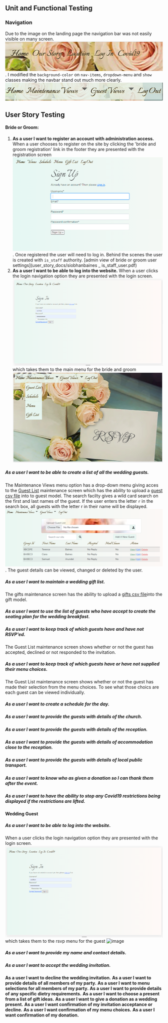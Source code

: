 ## Unit and Functional Testing
### Navigation
Due to the image on the landing page the navigation bar was not easily visible on many screen. ![image](images/user-story-images/pre-login-menu.PNG). I modified the `background-color` on `nav-items`, `dropdown-menu` and `show` classes making the navbar stand out much more clearly.![image](images/user-story-images/new-nav.png)


## User Story Testing
#### Bride or Groom:  
1. **As a user I want to register an account with administration access.**
When a user chooses to register on the site by clicking the 'bride and groom registration' link in the footer they are presented with the registration screen ![image](user_story_docs/register.png). Once registered the user will need to log in. Behind the scenes the user is created with `is_staff` authority. [admin view of bride or groom user settings](user_story_docs/siobhanbaines _ is_staff_user.pdf) 
2. **As a user I want to be able to log into the website.**
When a user clicks the login navigation option they are presented with the login screen. ![image](user_story_docs/log-in.png) which takes them to the main menu for the bride and groom ![image](user_story_docs/bride-groom-nav-dropdown.png)
##### **As a user I want to be able to create a list of all the wedding guests.**
The Maintenance Views menu option has a drop-down menu giving acces to the [Guest List](user_story_docs/guest_list_maint.png) maintenance screen which has the ability to upload a [guest csv file](user_story_docs/guest-list.csv) into to guest model. The search facilty gives a wild card search on the first and last names of the guest. If the user enters the letter `r` in the search box, all guests with the letter r in their name will be displayed.![image](user_story_docs/guest_search.png). 
The guest details can be viewed, changed or deleted by the user. 
##### **As a user I want to maintain a wedding gift list.**

The gifts maintenance screen has the ability to upload a [gifts csv file](user_story_docs/gift-list.csv)into the gift model.
##### **As a user I want to use the list of guests who have accept to create the seating plan for the wedding breakfast.**
##### **As a user I want to keep track of which guests have and have not RSVP'ed.**
The Guest List maintenance screen shows whether or not the guest has accepted, declined or not responded to the invitation.
##### **As a user I want to keep track of which guests have or have not supplied their menu choices.**
The Guest List maintenance screen shows whether or not the guest has made their selection from the menu choices. To see what those choics are each guest can be viewed individually.
##### **As a user I want to create a schedule for the day.**
##### **As a user I want to provide the guests with details of the church.**
##### **As a user I want to provide the guests with details of the reception.**
##### **As a user I want to provide the guests with details of accommodation close to the reception.**
##### **As a user I want to provide the guests with details of local public transport.**
##### **As a user I want to know who as given a donation so I can thank them after the event.**
##### **As a user I want to have the ability to stop any Covid19 restrictions being displayed if the restrictions are lifted.**
#### Wedding Guest
##### **As a user I want to be able to log into the website.**
When a user clicks the login navigation option they are presented with the login screen. ![image](user_story_docs/log-in.png) which takes them to the rsvp menu for the guest ![image](***)
##### **As a user I want to provide my name and contact details.**
##### **As a user I want to accept the wedding invitation.**
**As a user I want to decline the wedding invitation.**
**As a user I want to provide details of all members of my party.**
**As a user I want to menu selections for all members of my party.**
**As a user I want to provide details of any specific dietry requirements.**
**As a user I want to choose a present from a list of gift ideas.**
**As a user I want to give a donation as a wedding present.**
**As a user I want confirmation of my invitation acceptance or decline.**
**As a user I want confirmation of my menu choices.**
**As a user I want confirmation of my donation.**
